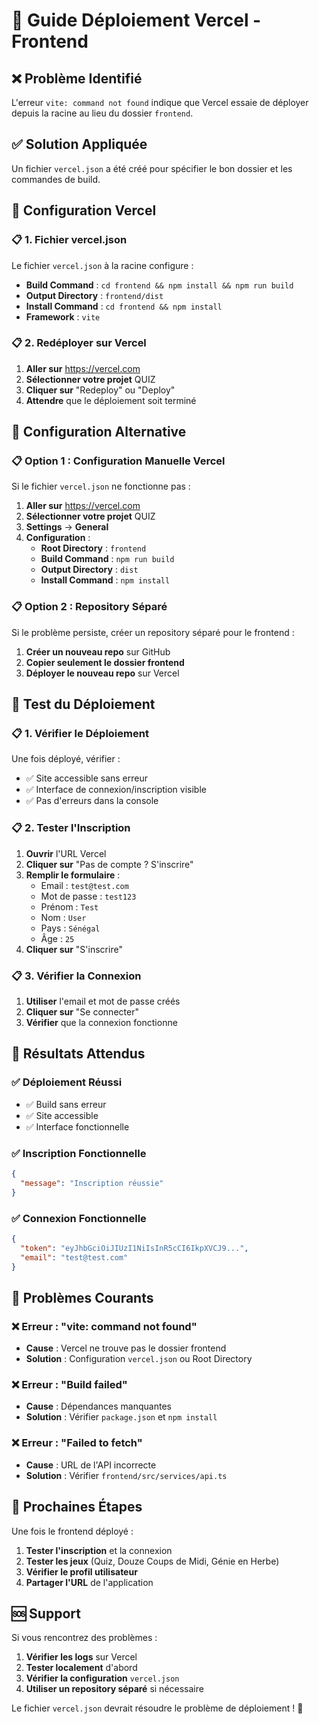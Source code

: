 # 🚀 Guide Déploiement Vercel - Frontend

## ❌ **Problème Identifié**

L'erreur `vite: command not found` indique que Vercel essaie de déployer depuis la racine au lieu du dossier `frontend`.

## ✅ **Solution Appliquée**

Un fichier `vercel.json` a été créé pour spécifier le bon dossier et les commandes de build.

## 🎯 **Configuration Vercel**

### 📋 **1. Fichier vercel.json**

Le fichier `vercel.json` à la racine configure :
- **Build Command** : `cd frontend && npm install && npm run build`
- **Output Directory** : `frontend/dist`
- **Install Command** : `cd frontend && npm install`
- **Framework** : `vite`

### 📋 **2. Redéployer sur Vercel**

1. **Aller sur** https://vercel.com
2. **Sélectionner votre projet** QUIZ
3. **Cliquer sur** "Redeploy" ou "Deploy"
4. **Attendre** que le déploiement soit terminé

## 🎯 **Configuration Alternative**

### 📋 **Option 1 : Configuration Manuelle Vercel**

Si le fichier `vercel.json` ne fonctionne pas :

1. **Aller sur** https://vercel.com
2. **Sélectionner votre projet** QUIZ
3. **Settings** → **General**
4. **Configuration** :
   - **Root Directory** : `frontend`
   - **Build Command** : `npm run build`
   - **Output Directory** : `dist`
   - **Install Command** : `npm install`

### 📋 **Option 2 : Repository Séparé**

Si le problème persiste, créer un repository séparé pour le frontend :

1. **Créer un nouveau repo** sur GitHub
2. **Copier seulement le dossier frontend**
3. **Déployer le nouveau repo** sur Vercel

## 🧪 **Test du Déploiement**

### 📋 **1. Vérifier le Déploiement**

Une fois déployé, vérifier :
- ✅ Site accessible sans erreur
- ✅ Interface de connexion/inscription visible
- ✅ Pas d'erreurs dans la console

### 📋 **2. Tester l'Inscription**

1. **Ouvrir** l'URL Vercel
2. **Cliquer sur** "Pas de compte ? S'inscrire"
3. **Remplir le formulaire** :
   - Email : `test@test.com`
   - Mot de passe : `test123`
   - Prénom : `Test`
   - Nom : `User`
   - Pays : `Sénégal`
   - Âge : `25`
4. **Cliquer sur** "S'inscrire"

### 📋 **3. Vérifier la Connexion**

1. **Utiliser** l'email et mot de passe créés
2. **Cliquer sur** "Se connecter"
3. **Vérifier** que la connexion fonctionne

## 🎉 **Résultats Attendus**

### ✅ **Déploiement Réussi**
- ✅ Build sans erreur
- ✅ Site accessible
- ✅ Interface fonctionnelle

### ✅ **Inscription Fonctionnelle**
```json
{
  "message": "Inscription réussie"
}
```

### ✅ **Connexion Fonctionnelle**
```json
{
  "token": "eyJhbGciOiJIUzI1NiIsInR5cCI6IkpXVCJ9...",
  "email": "test@test.com"
}
```

## 🚨 **Problèmes Courants**

### ❌ **Erreur : "vite: command not found"**
- **Cause** : Vercel ne trouve pas le dossier frontend
- **Solution** : Configuration `vercel.json` ou Root Directory

### ❌ **Erreur : "Build failed"**
- **Cause** : Dépendances manquantes
- **Solution** : Vérifier `package.json` et `npm install`

### ❌ **Erreur : "Failed to fetch"**
- **Cause** : URL de l'API incorrecte
- **Solution** : Vérifier `frontend/src/services/api.ts`

## 🎯 **Prochaines Étapes**

Une fois le frontend déployé :

1. **Tester l'inscription** et la connexion
2. **Tester les jeux** (Quiz, Douze Coups de Midi, Génie en Herbe)
3. **Vérifier le profil utilisateur**
4. **Partager l'URL** de l'application

## 🆘 **Support**

Si vous rencontrez des problèmes :

1. **Vérifier les logs** sur Vercel
2. **Tester localement** d'abord
3. **Vérifier la configuration** `vercel.json`
4. **Utiliser un repository séparé** si nécessaire

Le fichier `vercel.json` devrait résoudre le problème de déploiement ! 🚀 
